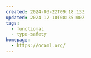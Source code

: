 ```yaml
---
created: 2024-03-22T09:18:13Z
updated: 2024-12-10T08:35:00Z
tags:
  - functional
  - type-safety
homepage:
  - https://ocaml.org/
---
```

